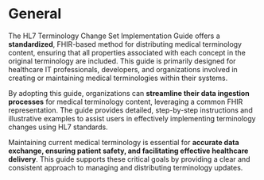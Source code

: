 # General

The HL7 Terminology Change Set Implementation Guide offers a <strong>standardized</strong>, FHIR-based method for distributing medical terminology content, ensuring that all properties associated with each concept in the original terminology are included. This guide is primarily designed for healthcare IT professionals, developers, and organizations involved in creating or maintaining medical terminologies within their systems.

By adopting this guide, organizations can <strong>streamline their data ingestion processes</strong> for medical terminology content, leveraging a common FHIR representation. The guide provides detailed, step-by-step instructions and illustrative examples to assist users in effectively implementing terminology changes using HL7 standards.

Maintaining current medical terminology is essential for <strong>accurate data exchange, ensuring patient safety, and facilitating effective healthcare delivery</strong>. This guide supports these critical goals by providing a clear and consistent approach to managing and distributing terminology updates.
